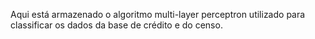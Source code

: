 Aqui está armazenado o algoritmo multi-layer perceptron utilizado para classificar os dados da base de crédito e do censo.